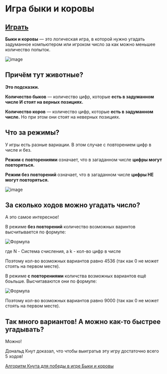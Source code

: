 # Игра быки и коровы

## **[Играть](https://dccs27.csb.app/)**

**Быки и коровы** — это логическая игра, в которой нужно угадать задуманное компьютером или игроком число за как можно меньшее количество попыток.

![image](https://user-images.githubusercontent.com/89917619/193395347-474b45c0-3a1f-4975-a590-519717fc2d0a.png)

 ## Причём тут животные?
 
**Это подсказки.**

**Количество быков** — количество цифр, которые **есть в задуманном числе И стоят на верных позициях.**

**Количество коров** — количество цифр, которые **есть в задуманном числе.** Но при этом они стоят на неверных позициях.

## Что за режимы?

У игры есть разные вариации. В этом случае с повторением цифр в числе и без.

**Режим с повторениями** означает, что в загаданном числе **цифры могут повторяться.**

**Режим без повторений** означает, что в загаданном числе **цифры НЕ могут повторяться.**

![image](https://user-images.githubusercontent.com/89917619/193395404-4b0e5627-0938-4d97-a8f9-a9af5edd115d.png)

## За сколько ходов можно угадать число?

А это самое интересное!

В режиме **без повторений** количество возможных варинтов высчитывается по формуле:

![Формула](https://user-images.githubusercontent.com/89917619/193395615-ebb752b6-a1ca-4168-b5c5-0a9b1ac03a0a.png)


где N - Система счисления, а k - кол-во цифр в числе

Поэтому кол-во возможных вариантов равно 4536 (так как 0 не может стоять на первом месте).

В режиме **с повторениями** количства возможных вариантов ещё боьльше. Высчитаваются они по формуле:

![Формула](https://user-images.githubusercontent.com/89917619/193395632-7507d8e0-851c-4ba9-a3b1-e8589199b078.png)

Поэтому кол-во возможных вариантов равно 9000 (так как 0 не может стоять на первом месте).

## Так много вариантов! А можно как-то быстрее угадывать?

Можно!

Дональд Кнут доказал, что чтобы выигратьв эту игру достаточно всего 5 ходов!

[Алгоритм Кнута для победы в игре Быки и коровы](https://ru.wikipedia.org/wiki/%D0%91%D1%8B%D0%BA%D0%B8_%D0%B8_%D0%BA%D0%BE%D1%80%D0%BE%D0%B2%D1%8B)


